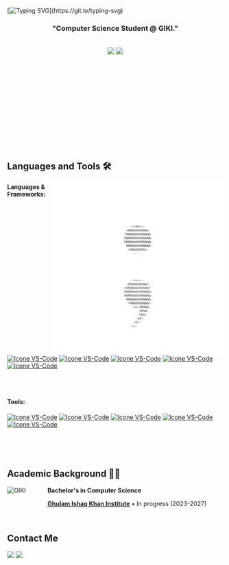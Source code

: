 [![Typing SVG](https://readme-typing-svg.herokuapp.com?font=DotGothic16&size=41&pause=1000&color=33FF00&center=true&vCenter=true&random=false&width=800&height=60&lines=Yahya+Qadeer+Dar.)](https://git.io/typing-svg)
  

<h3  align="center">"Computer Science Student @ GIKI."</h3>

  
  

<br>

  

<div  align="center"  style="margin-bottom:200px">

<img  width=45%  align="center"  src="https://github-readme-stats.vercel.app/api?username=YahyaDar&theme=merko&show_icons=true"  />

<img  width=40%  align="center"  src="https://github-readme-stats.vercel.app/api/top-langs/?username=YahyaDar&layout=compact&theme=merko"  />

</div>

  
  

<br>

  

## Languages and Tools 🛠

<img  src="https://raw.githubusercontent.com/YahyaDar/YahyaDar/main/img.png"  min-width="400px"  max-width="400px"  width="400px"  align="right"  alt="Computador iuriCode">

  

#### Languages & Frameworks:

[<img height="48px" width="48px" alt="Icone VS-Code" src="https://skillicons.dev/icons?i=python"/>](https://www.python.org/)
[<img height="48px" width="48px" alt="Icone VS-Code" src="https://skillicons.dev/icons?i=cpp"/>](https://cplusplus.com/)
[<img height="48px" width="48px" alt="Icone VS-Code" src="https://skillicons.dev/icons?i=html"/>](https://developer.mozilla.org/en-US/docs/Web/HTML)
[<img height="48px" width="48px" alt="Icone VS-Code" src="https://skillicons.dev/icons?i=tensorflow"/>](https://www.tensorflow.org/)
[<img height="48px" width="48px" alt="Icone VS-Code" src="https://skillicons.dev/icons?i=django"/>](https://www.djangoproject.com/)

<br>
<br>

#### Tools:
  

[<img height="48px" width="48px" alt="Icone VS-Code" src="https://skillicons.dev/icons?i=linux"/>](https://www.linux.org/)
[<img height="48px" width="48px" alt="Icone VS-Code" src="https://skillicons.dev/icons?i=github"/>](https://github.com/)
[<img height="48px" width="48px" alt="Icone VS-Code" src="https://skillicons.dev/icons?i=git"/>](https://git-scm.com/)
[<img height="48px" width="48px" alt="Icone VS-Code" src="https://skillicons.dev/icons?i=pycharm"/>](https://www.jetbrains.com/pycharm/)
[<img height="48px" width="48px" alt="Icone VS-Code" src="https://skillicons.dev/icons?i=clion"/>](https://www.jetbrains.com/clion/)

  

<br>
<br>
<br>
  

## Academic Background 👨‍🎓

  

[<img align="left" height="94px" width="94px" alt="GIKI" src="https://upload.wikimedia.org/wikipedia/en/8/8e/Ghulam_Ishaq_Khan_Institute_of_Engineering_Sciences_and_Technology_%28insignia%29.png"/>](https://giki.edu.pk/)

**Bachelor's in Computer Science** 

   [**Ghulam Ishaq Khan Institute**](https://giki.edu.pk/) • In progress (2023-2027)

  

<br>

  

## Contact Me

<div>

<a  href = "mailto: yahyaqdar@gmail.com"><img  loading="lazy"  src="https://img.shields.io/badge/Gmail-D14836?style=for-the-badge&logo=gmail&logoColor=white"  target="_blank"></a>
<a  href="https://www.linkedin.com/in/yahya-dar-598b07280/"  target="_blank"><img  loading="lazy"  src="https://img.shields.io/badge/-LinkedIn-%230077B5?style=for-the-badge&logo=linkedin&logoColor=white"  target="_blank"></a>

</div>
